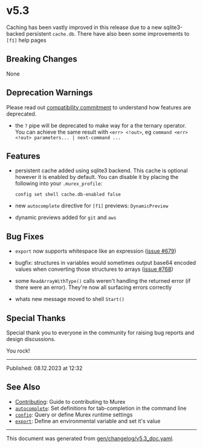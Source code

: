 # v5.3

Caching has been vastly improved in this release due to a new sqlite3-backed persistent `cache.db`. There have also been some improvements to `[f1]` help pages

## Breaking Changes

None

## Deprecation Warnings

Please read out [compatibility commitment](https://murex.rocks/compatibility.html) to understand how features are deprecated.

* the `?` pipe will be deprecated to make way for a the ternary operator. You can achieve the same result with `<err> <!out>`, eg `command <err> <!out> parameters... | next-command ...`
  
## Features

* persistent cache added using sqlite3 backend. This cache is optional however it is enabled by default. You can disable it by placing the following into your `.murex_profile`:
  ```
  config set shell cache.db-enabled false
  ```

* new `autocomplete` directive for `[f1]` previews: `DynamicPreview`

* dynamic previews added for `git` and `aws`

## Bug Fixes

* `export` now supports whitespace like an expression ([issue #679](https://github.com/lmorg/murex/issues/679))

* bugfix: structures in variables would sometimes output base64 encoded values when converting those structures to arrays ([issue #768](https://github.com/lmorg/murex/issues/768))

* some `ReadArrayWithType()` calls weren't handling the returned error (if there were an error). They're now all surfacing errors correctly

* whats new message moved to shell `Start()`
  
## Special Thanks

Special thank you to everyone in the community for raising bug reports and design discussions.

You rock!

<hr>

Published: 08.12.2023 at 12:32

## See Also

* [Contributing](../Murex/CONTRIBUTING.md):
  Guide to contributing to Murex
* [`autocomplete`](../commands/autocomplete.md):
  Set definitions for tab-completion in the command line
* [`config`](../commands/config.md):
  Query or define Murex runtime settings
* [`export`](../commands/export.md):
  Define an environmental variable and set it's value

<hr/>

This document was generated from [gen/changelog/v5.3_doc.yaml](https://github.com/lmorg/murex/blob/master/gen/changelog/v5.3_doc.yaml).